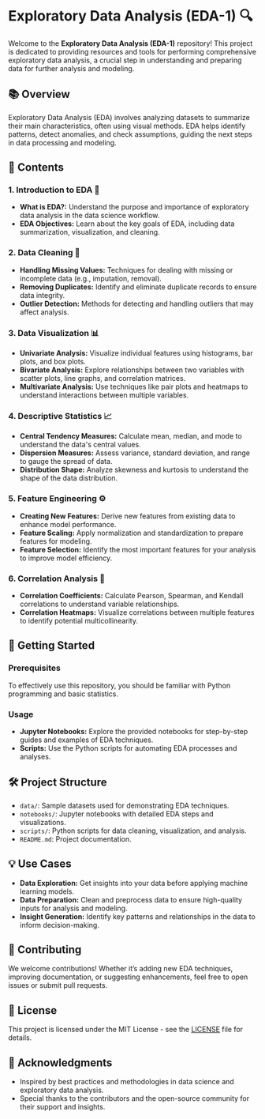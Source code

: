 # Exploratory Data Analysis (EDA-1) 🔍

Welcome to the **Exploratory Data Analysis (EDA-1)** repository! This project is dedicated to providing resources and tools for performing comprehensive exploratory data analysis, a crucial step in understanding and preparing data for further analysis and modeling.

## 📚 Overview

Exploratory Data Analysis (EDA) involves analyzing datasets to summarize their main characteristics, often using visual methods. EDA helps identify patterns, detect anomalies, and check assumptions, guiding the next steps in data processing and modeling.

## 📖 Contents

### 1. **Introduction to EDA** 📘
   - **What is EDA?:** Understand the purpose and importance of exploratory data analysis in the data science workflow.
   - **EDA Objectives:** Learn about the key goals of EDA, including data summarization, visualization, and cleaning.

### 2. **Data Cleaning** 🧹
   - **Handling Missing Values:** Techniques for dealing with missing or incomplete data (e.g., imputation, removal).
   - **Removing Duplicates:** Identify and eliminate duplicate records to ensure data integrity.
   - **Outlier Detection:** Methods for detecting and handling outliers that may affect analysis.

### 3. **Data Visualization** 📊
   - **Univariate Analysis:** Visualize individual features using histograms, bar plots, and box plots.
   - **Bivariate Analysis:** Explore relationships between two variables with scatter plots, line graphs, and correlation matrices.
   - **Multivariate Analysis:** Use techniques like pair plots and heatmaps to understand interactions between multiple variables.

### 4. **Descriptive Statistics** 📈
   - **Central Tendency Measures:** Calculate mean, median, and mode to understand the data's central values.
   - **Dispersion Measures:** Assess variance, standard deviation, and range to gauge the spread of data.
   - **Distribution Shape:** Analyze skewness and kurtosis to understand the shape of the data distribution.

### 5. **Feature Engineering** ⚙️
   - **Creating New Features:** Derive new features from existing data to enhance model performance.
   - **Feature Scaling:** Apply normalization and standardization to prepare features for modeling.
   - **Feature Selection:** Identify the most important features for your analysis to improve model efficiency.

### 6. **Correlation Analysis** 🔗
   - **Correlation Coefficients:** Calculate Pearson, Spearman, and Kendall correlations to understand variable relationships.
   - **Correlation Heatmaps:** Visualize correlations between multiple features to identify potential multicollinearity.

## 🚀 Getting Started

### Prerequisites
To effectively use this repository, you should be familiar with Python programming and basic statistics.

### Usage
- **Jupyter Notebooks:** Explore the provided notebooks for step-by-step guides and examples of EDA techniques.
- **Scripts:** Use the Python scripts for automating EDA processes and analyses.

## 🛠️ Project Structure
- `data/`: Sample datasets used for demonstrating EDA techniques.
- `notebooks/`: Jupyter notebooks with detailed EDA steps and visualizations.
- `scripts/`: Python scripts for data cleaning, visualization, and analysis.
- `README.md`: Project documentation.

## 💡 Use Cases
- **Data Exploration:** Get insights into your data before applying machine learning models.
- **Data Preparation:** Clean and preprocess data to ensure high-quality inputs for analysis and modeling.
- **Insight Generation:** Identify key patterns and relationships in the data to inform decision-making.

## 🤝 Contributing
We welcome contributions! Whether it’s adding new EDA techniques, improving documentation, or suggesting enhancements, feel free to open issues or submit pull requests.

## 📄 License
This project is licensed under the MIT License - see the [LICENSE](LICENSE) file for details.

## 👥 Acknowledgments
- Inspired by best practices and methodologies in data science and exploratory data analysis.
- Special thanks to the contributors and the open-source community for their support and insights.
